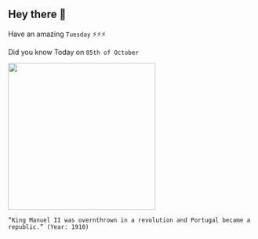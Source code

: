 ## Hey there 👋
Have an amazing `Tuesday` ⚡⚡⚡

Did you know Today on `05th of October`
 
 [<img src="https://upload.wikimedia.org/wikipedia/commons/9/9a/SMF_Manoel_II.jpg" width="300" />](https://en.wikipedia.org/wiki/5_October_1910_revolution) 
 ```
“King Manuel II was overnthrown in a revolution and Portugal became a republic.” (Year: 1910)
```
